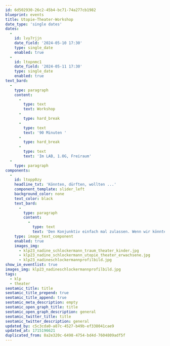 ```yaml
---
id: 6d502930-26c2-45b4-bc71-74a277cb1982
blueprint: events
title: Utopie-Theater-Workshop
date_type: 'single dates'
dates:
  -
    id: lvy7rjjn
    date_field: '2024-05-10 17:30'
    type: single_date
    enabled: true
  -
    id: ltopnmc1
    date_field: '2024-05-11 17:30'
    type: single_date
    enabled: true
text_bard:
  -
    type: paragraph
    content:
      -
        type: text
        text: Workshop
      -
        type: hard_break
      -
        type: text
        text: '90 Minuten '
      -
        type: hard_break
      -
        type: text
        text: 'Im LAB, 1.OG, Freiraum'
  -
    type: paragraph
components:
  -
    id: ltopp0zy
    headline_txt: 'Könnten, dürften, wollten ...'
    component_template: slider_left
    background_color: none
    text_color: black
    text_bard:
      -
        type: paragraph
        content:
          -
            type: text
            text: 'Den Konjunktiv einfach mal zulassen. Wenn wir könnten, dürften, wollten, würden wir…? Wir spielen mit Wünschen, Utopien, Rollen und entwickeln gemeinsam einen Raum für Träume. So tun als ob. Theatererfahrung nicht nötig.'
    type: image_text_component
    enabled: true
    images_img:
      - klp23_nadine_schlockermann_traum_theater_kinder.jpg
      - klp23_nadine_schlockermann_utopie_theater_erwachsene.jpg
      - klp23_nadineschlockermannprofilbild.jpg
show_in_eventlist: true
images_img: klp23_nadineschlockermannprofilbild.jpg
tags:
  - klp
  - theater
seotamic_title: title
seotamic_title_prepend: true
seotamic_title_append: true
seotamic_meta_description: empty
seotamic_open_graph_title: title
seotamic_open_graph_description: general
seotamic_twitter_title: title
seotamic_twitter_description: general
updated_by: c5c3cda0-a87c-4527-b49b-ef338041cae9
updated_at: 1715196621
duplicated_from: 8a2e320c-6498-4754-bd4d-7604809adf5f
---
```

